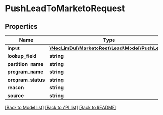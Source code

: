 # PushLeadToMarketoRequest

## Properties

Name | Type | Description | Notes
------------ | ------------- | ------------- | -------------
**input** | [**\NecLimDul\MarketoRest\Lead\Model\PushLead[]**](PushLead.md) |  | [optional]
**lookup_field** | **string** |  | [optional]
**partition_name** | **string** |  | [optional]
**program_name** | **string** |  | [optional]
**program_status** | **string** |  | [optional]
**reason** | **string** |  | [optional]
**source** | **string** |  | [optional]

[[Back to Model list]](../../README.md#models) [[Back to API list]](../../README.md#endpoints) [[Back to README]](../../README.md)
